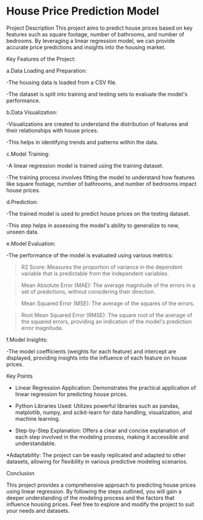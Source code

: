 # House Price Prediction Model

Project Description
This project aims to predict house prices based on key features such as square footage, number of bathrooms, and number of bedrooms. By leveraging a linear regression model, we can provide accurate price predictions and insights into the housing market.

Key Features of the Project:

a.Data Loading and Preparation:

-The housing data is loaded from a CSV file.

-The dataset is split into training and testing sets to evaluate the model's performance.

b.Data Visualization:

-Visualizations are created to understand the distribution of features and their relationships with house prices.

-This helps in identifying trends and patterns within the data.

c.Model Training:

-A linear regression model is trained using the training dataset.

-The training process involves fitting the model to understand how features like square footage, number of bathrooms, and number of bedrooms impact house prices.

d.Prediction:

-The trained model is used to predict house prices on the testing dataset.

-This step helps in assessing the model's ability to generalize to new, unseen data.

e.Model Evaluation:

-The performance of the model is evaluated using various metrics:
> R2 Score: Measures the proportion of variance in the dependent variable that is predictable from the independent variables.

> Mean Absolute Error (MAE): The average magnitude of the errors in a set of predictions, without considering their direction.

> Mean Squared Error (MSE): The average of the squares of the errors.

> Root Mean Squared Error (RMSE): The square root of the average of the squared errors, providing an indication of the model's prediction error magnitude.

f.Model Insights:

-The model coefficients (weights for each feature) and intercept are displayed, providing insights into the influence of each feature on house prices.

Key Points

* Linear Regression Application: Demonstrates the practical application of linear regression for predicting house prices.
  
* Python Libraries Used: Utilizes powerful libraries such as pandas, matplotlib, numpy, and scikit-learn for data handling, visualization, and machine learning.
  
* Step-by-Step Explanation: Offers a clear and concise explanation of each step involved in the modeling process, making it accessible and understandable.
  
*Adaptability: The project can be easily replicated and adapted to other datasets, allowing for flexibility in various predictive modeling scenarios.

Conclusion

This project provides a comprehensive approach to predicting house prices using linear regression. By following the steps outlined, you will gain a deeper understanding of the modeling process and the factors that influence housing prices. Feel free to explore and modify the project to suit your needs and datasets.
